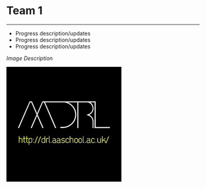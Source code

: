 # Team 1

---

* Progress description/updates
* Progress description/updates
* Progress description/updates

_Image Description_

![Image](./Assets/Team_1/DRL_Logo.jpg)